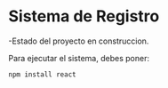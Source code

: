 <H1> Sistema de Registro </H1>

-Estado del proyecto en construccion. 

Para ejecutar el sistema, debes poner:

```npm install react```


